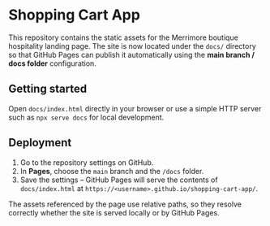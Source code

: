 # Shopping Cart App

This repository contains the static assets for the Merrimore boutique hospitality landing page. The site is now located under the `docs/` directory so that GitHub Pages can publish it automatically using the **main branch / docs folder** configuration.

## Getting started

Open `docs/index.html` directly in your browser or use a simple HTTP server such as `npx serve docs` for local development.

## Deployment

1. Go to the repository settings on GitHub.
2. In **Pages**, choose the `main` branch and the `/docs` folder.
3. Save the settings – GitHub Pages will serve the contents of `docs/index.html` at `https://<username>.github.io/shopping-cart-app/`.

The assets referenced by the page use relative paths, so they resolve correctly whether the site is served locally or by GitHub Pages.
